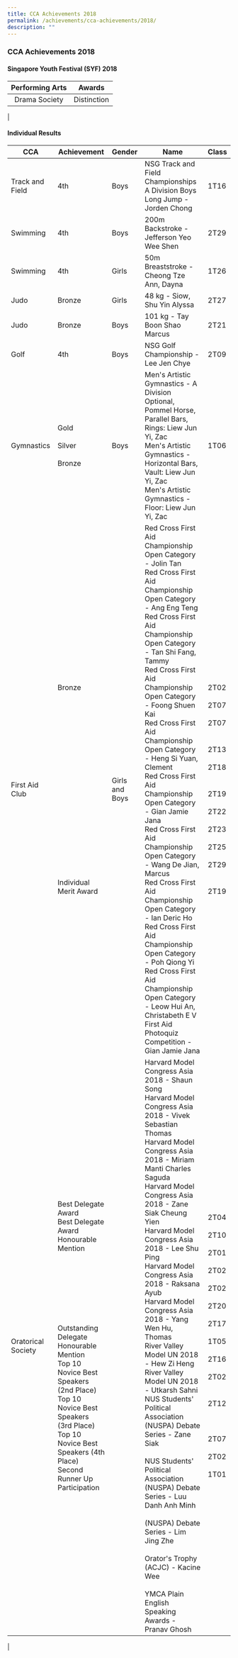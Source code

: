```yaml
---
title: CCA Achievements 2018
permalink: /achievements/cca-achievements/2018/
description: ""
---
```

### **CCA Achievements 2018**
#### **Singapore Youth Festival (SYF) 2018**

| Performing Arts | Awards |
|:---:|:---:|
| Drama Society | Distinction |
|

#### **Individual Results**

| CCA | Achievement | Gender | Name | Class |
|---|---|---|---|---|
| Track and Field | 4th | Boys | NSG Track and Field Championships A Division Boys Long Jump - Jorden Chong | 1T16 |
| Swimming | 4th | Boys | 200m Backstroke - Jefferson Yeo Wee Shen | 2T29 |
| Swimming | 4th | Girls | 50m Breaststroke - Cheong Tze Ann, Dayna | 1T26 |
| Judo | Bronze | Girls | 48 kg  - Siow, Shu Yin Alyssa | 2T27 |
| Judo                 | Bronze | Boys | 101 kg - Tay Boon Shao Marcus | 2T21 |
| Golf | 4th | Boys  | NSG Golf Championship - Lee Jen Chye | 2T09 |
|  Gymnastics | Gold<br><br>Silver<br><br>Bronze |  Boys | Men's Artistic Gymnastics - A Division Optional, Pommel Horse, Parallel Bars, Rings: Liew Jun Yi, Zac<br>Men's Artistic Gymnastics - Horizontal Bars, Vault: Liew Jun Yi, Zac<br>Men's Artistic Gymnastics - Floor: Liew Jun Yi, Zac |  1T06 |
| First Aid Club |  Bronze<br><br><br><br><br><br><br><br><br><br><br><br><br><br><br><br><br><br><br><br><br><br>Individual Merit Award | Girls and Boys | Red Cross First Aid Championship Open Category - Jolin Tan<br>Red Cross First Aid Championship Open Category - Ang Eng Teng<br>Red Cross First Aid Championship Open Category - Tan Shi Fang, Tammy<br>Red Cross First Aid Championship Open Category - Foong Shuen Kai<br>Red Cross First Aid Championship Open Category - Heng Si Yuan, Clement<br>Red Cross First Aid Championship Open Category - Gian Jamie Jana<br>Red Cross First Aid Championship Open Category - Wang De Jian, Marcus<br>Red Cross First Aid Championship Open Category - Ian Deric Ho<br>Red Cross First Aid Championship Open Category - Poh Qiong Yi<br>Red Cross First Aid Championship Open Category - Leow Hui An, Christabeth E V<br>First Aid Photoquiz Competition - Gian Jamie Jana<br> | 2T02<br><br>2T07<br><br>2T07<br><br><br>2T13<br><br>2T18<br><br><br>2T19<br><br>2T22<br><br>2T23<br><br>2T25<br><br>2T29<br><br><br>2T19<br> |
| Oratorical Society | Best Delegate Award<br>Best Delegate Award<br>Honourable Mention<br><br><br><br><br><br><br><br><br>Outstanding Delegate<br>Honourable Mention<br>Top 10 Novice Best Speakers (2nd Place)<br>Top 10 Novice Best Speakers (3rd Place)<br>Top 10 Novice Best Speakers (4th Place)<br>Second Runner Up<br>Participation<br> |   | Harvard Model Congress Asia 2018 - Shaun Song<br>Harvard Model Congress Asia 2018 - Vivek Sebastian Thomas<br>Harvard Model Congress Asia 2018 - Miriam Manti Charles Saguda<br>Harvard Model Congress Asia 2018 - Zane Siak Cheung Yien<br>Harvard Model Congress Asia 2018 - Lee Shu Ping<br>Harvard Model Congress Asia 2018 - Raksana Ayub<br>Harvard Model Congress Asia 2018 - Yang Wen Hu, Thomas<br>River Valley Model UN 2018 - Hew Zi Heng<br>River Valley Model UN 2018 - Utkarsh Sahni<br>NUS Students' Political Association (NUSPA) Debate Series - Zane Siak<br><br>NUS Students' Political Association (NUSPA) Debate Series - Luu Danh Anh Minh<br><br>(NUSPA) Debate Series - Lim Jing Zhe<br><br>Orator's Trophy (ACJC) - Kacine Wee<br><br>YMCA Plain English Speaking Awards - Pranav Ghosh | 2T04<br><br>2T10<br><br>2T01<br><br>2T02<br><br>2T02<br><br>2T20<br><br>2T17<br><br>1T05<br><br>2T16<br><br>2T02<br><br><br>2T12<br><br><br><br>2T07<br><br>2T02<br><br>1T01 |
|